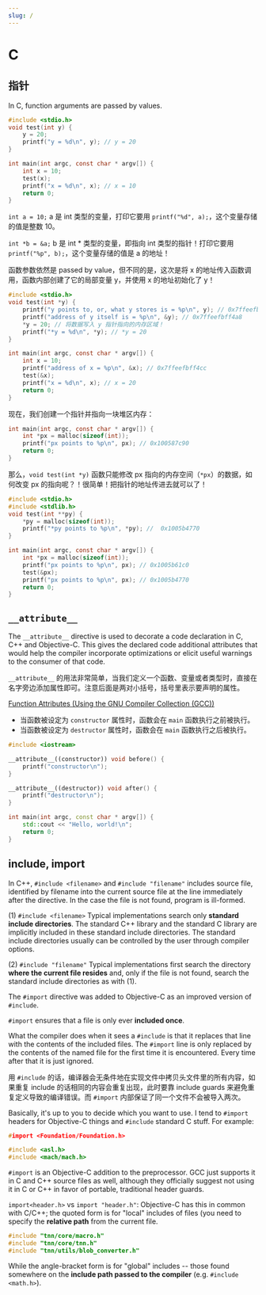 ```yaml
---
slug: /
---
```


# C

## 指针

In C, function arguments are passed by values.

```c
#include <stdio.h>
void test(int y) {
    y = 20;
    printf("y = %d\n", y); // y = 20
}

int main(int argc, const char * argv[]) {
    int x = 10;
    test(x);
    printf("x = %d\n", x); // x = 10
    return 0;
}
```

`int a = 10;` a 是 int 类型的变量，打印它要用 `printf("%d", a);`，这个变量存储的值是整数 10。

`int *b = &a;` b 是 int \* 类型的变量，即指向 int 类型的指针！打印它要用 `printf("%p", b);`，这个变量存储的值是 a 的地址！

函数参数依然是 passed by value，但不同的是，这次是将 x 的地址传入函数调用，函数内部创建了它的局部变量 y，并使用 x 的地址初始化了 y！

```c
#include <stdio.h>
void test(int *y) {
    printf("y points to, or, what y stores is = %p\n", y); // 0x7ffeefbff4cc
    printf("address of y itself is = %p\n", &y); // 0x7ffeefbff4a8
    *y = 20; // 将数据写入 y 指针指向的内存区域！
    printf("*y = %d\n", *y); // *y = 20
}

int main(int argc, const char * argv[]) {
    int x = 10;
    printf("address of x = %p\n", &x); // 0x7ffeefbff4cc
    test(&x);
    printf("x = %d\n", x); // x = 20
    return 0;
}
```

现在，我们创建一个指针并指向一块堆区内存：

```c
int main(int argc, const char * argv[]) {
    int *px = malloc(sizeof(int));
    printf("px points to %p\n", px); // 0x100587c90
    return 0;
}
```

那么，`void test(int *y)` 函数只能修改 px 指向的内存空间（`*px`）的数据，如何改变 px 的指向呢？！很简单！把指针的地址传进去就可以了！

```c
#include <stdio.h>
#include <stdlib.h>
void test(int **py) {
    *py = malloc(sizeof(int));
    printf("*py points to %p\n", *py); //  0x1005b4770
}

int main(int argc, const char * argv[]) {
    int *px = malloc(sizeof(int));
    printf("px points to %p\n", px); // 0x1005b61c0
    test(&px);
    printf("px points to %p\n", px); // 0x1005b4770
    return 0;
}
```

## `__attribute__`

The `__attribute__` directive is used to decorate a code declaration in C, C++ and Objective-C. This gives the declared code additional attributes that would help the compiler incorporate optimizations or elicit useful warnings to the consumer of that code.

`__attribute__` 的用法非常简单，当我们定义一个函数、变量或者类型时，直接在名字旁边添加属性即可。注意后面是两对小括号，括号里表示要声明的属性。

[Function Attributes (Using the GNU Compiler Collection (GCC))](https://gcc.gnu.org/onlinedocs/gcc/Function-Attributes.html)

- 当函数被设定为 `constructor` 属性时，函数会在 `main` 函数执行之前被执行。
- 当函数被设定为 `destructor` 属性时，函数会在 `main` 函数执行之后被执行。

```cpp
#include <iostream>

__attribute__((constructor)) void before() {
    printf("constructor\n");
}

__attribute__((destructor)) void after() {
    printf("destructor\n");
}

int main(int argc, const char * argv[]) {
    std::cout << "Hello, world!\n";
    return 0;
}
```

## include, import

In C++, `#include <filename>` and `#include "filename"` includes source file, identified by filename into the current source file at the line immediately after the directive. In the case the file is not found, program is ill-formed.

(1) `#include <filename>` Typical implementations search only **standard include directories**. The standard C++ library and the standard C library are implicitly included in these standard include directories. The standard include directories usually can be controlled by the user through compiler options.

(2) `#include "filename"` Typical implementations first search the directory **where the current file resides** and, only if the file is not found, search the standard include directories as with (1).

The `#import` directive was added to Objective-C as an improved version of `#include`.

`#import` ensures that a file is only ever **included once**.

What the compiler does when it sees a `#include` is that it replaces that line with the contents of the included files. The `#import` line is only replaced by the contents of the named file for the first time it is encountered. Every time after that it is just ignored.

用 `#include` 的话，编译器会无条件地在实现文件中拷贝头文件里的所有内容，如果重复 include 的话相同的内容会重复出现，此时要靠 include guards 来避免重复定义导致的编译错误。而 `#import` 内部保证了同一个文件不会被导入两次。

Basically, it's up to you to decide which you want to use. I tend to `#import` headers for Objective-C things and `#include` standard C stuff. For example:

```c
#import <Foundation/Foundation.h>

#include <asl.h>
#include <mach/mach.h>
```

`#import` is an Objective-C addition to the preprocessor. GCC just supports it in C and C++ source files as well, although they officially suggest not using it in C or C++ in favor of portable, traditional header guards.

`import<header.h>` vs `import "header.h"`: Objective-C has this in common with C/C++; the quoted form is for "local" includes of files (you need to specify the **relative path** from the current file.

```cpp
#include "tnn/core/macro.h"
#include "tnn/core/tnn.h"
#include "tnn/utils/blob_converter.h"
```

While the angle-bracket form is for "global" includes -- those found somewhere on the **include path passed to the compiler** (e.g. `#include <math.h>`).
